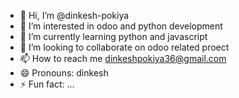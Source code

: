 - 👋 Hi, I’m @dinkesh-pokiya
- 👀 I’m interested in odoo and python development
- 🌱 I’m currently learning python and javascript
- 💞️ I’m looking to collaborate on odoo related proect
- 📫 How to reach me dinkeshpokiya36@gmail.com
- 😄 Pronouns: dinkesh
- ⚡ Fun fact: ...

<!---
dinkesh-pokiya/dinkesh-pokiya is a ✨ special ✨ repository because its `README.md` (this file) appears on your GitHub profile.
You can click the Preview link to take a look at your changes.
--->

